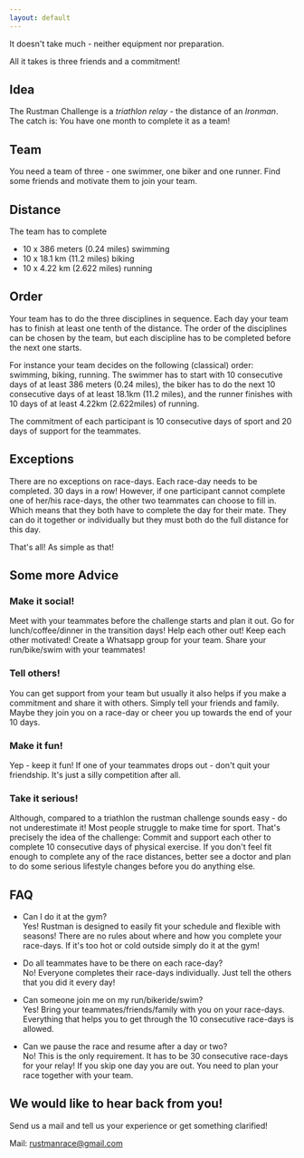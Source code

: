```yaml
---
layout: default
---
```


It doesn't take much - neither equipment nor preparation. 

All it takes is three friends and a commitment!

## Idea
The Rustman Challenge is a _triathlon relay_ - the distance of an _Ironman_. 
The catch is: You have one month to complete it as a team!

## Team
You need a team of three - one swimmer, one biker and one runner. Find some friends and motivate them to join your team.

## Distance
The team has to complete 
* 10 x 386 meters (0.24 miles) swimming
* 10 x 18.1 km (11.2 miles) biking
* 10 x 4.22 km (2.622 miles) running

## Order
Your team has to do the three disciplines in sequence. Each day your team has to finish at least one tenth of the distance. 
The order of the disciplines can be chosen by the team, but each discipline has to be completed before the next one starts.

For instance your team decides on the following (classical) order: swimming, biking, running. 
The swimmer has to start with 10 consecutive days of at least 386 meters (0.24 miles), 
the biker has to do the next 10 consecutive days of at least 18.1km (11.2 miles), 
and the runner finishes with 10 days of at least 4.22km (2.622miles) of running.

The commitment of each participant is 10 consecutive days of sport and 20 days of support for the teammates.

## Exceptions
There are no exceptions on race-days. Each race-day needs to be completed. 30 days in a row!
However, if one participant cannot complete one of her/his race-days, 
the other two teammates can choose to fill in. 
Which means that they both have to complete the day for their mate. 
They can do it together or individually but they must both do the full distance for this day.

That's all! As simple as that!

## Some more Advice
### Make it social! 
Meet with your teammates before the challenge starts and plan it out. 
Go for lunch/coffee/dinner in the transition days! 
Help each other out! Keep each other motivated! 
Create a Whatsapp group for your team. 
Share your run/bike/swim with your teammates!
### Tell others!
You can get support from your team but usually it also helps if you make a commitment and share it with others. 
Simply tell your friends and family. 
Maybe they join you on a race-day or cheer you up towards the end of your 10 days.
### Make it fun!
Yep - keep it fun! If one of your teammates drops out - don't quit your friendship. It's just a silly competition after all.
### Take it serious!
Although, compared to a triathlon the rustman challenge sounds easy - do not underestimate it!
Most people struggle to make time for sport. That's precisely the idea of the challenge:
Commit and support each other to complete 10 consecutive days of physical exercise.
If you don't feel fit enough to complete any of the race distances, better see a doctor and plan to do some serious lifestyle changes before you do anything else.

## FAQ
* Can I do it at the gym? <br>
Yes! Rustman is designed to easily fit your schedule and flexible with seasons! There are no rules about where and how you complete your race-days. If it's too hot or cold outside simply do it at the gym!

* Do all teammates have to be there on each race-day?<br>
No! Everyone completes their race-days individually. Just tell the others that you did it every day!

* Can someone join me on my run/bikeride/swim?<br>
Yes! Bring your teammates/friends/family with you on your race-days. Everything that helps you to get through the 10 consecutive race-days is allowed.

* Can we pause the race and resume after a day or two?<br>
No! This is the only requirement. It has to be 30 consecutive race-days for your relay! If you skip one day you are out. You need to plan your race together with your team. 

## We would like to hear back from you!
Send us a mail and tell us your experience or get something clarified! 

Mail: [rustmanrace@gmail.com](mailto:rustmanrace@gmail.com)